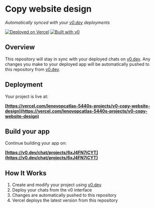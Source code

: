 # Copy website design

*Automatically synced with your [v0.dev](https://v0.dev) deployments*

[![Deployed on Vercel](https://img.shields.io/badge/Deployed%20on-Vercel-black?style=for-the-badge&logo=vercel)](https://vercel.com/lenovopcatlas-5440s-projects/v0-copy-website-design)
[![Built with v0](https://img.shields.io/badge/Built%20with-v0.dev-black?style=for-the-badge)](https://v0.dev/chat/projects/6xJ4FN7iCYT)

## Overview

This repository will stay in sync with your deployed chats on [v0.dev](https://v0.dev).
Any changes you make to your deployed app will be automatically pushed to this repository from [v0.dev](https://v0.dev).

## Deployment

Your project is live at:

**[https://vercel.com/lenovopcatlas-5440s-projects/v0-copy-website-design](https://vercel.com/lenovopcatlas-5440s-projects/v0-copy-website-design)**

## Build your app

Continue building your app on:

**[https://v0.dev/chat/projects/6xJ4FN7iCYT](https://v0.dev/chat/projects/6xJ4FN7iCYT)**

## How It Works

1. Create and modify your project using [v0.dev](https://v0.dev)
2. Deploy your chats from the v0 interface
3. Changes are automatically pushed to this repository
4. Vercel deploys the latest version from this repository